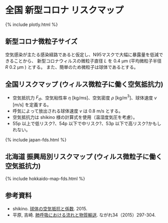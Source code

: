 # 全国 新型コロナ リスクマップ

{% include plotly.html %}

## 新型コロナ微粒子サイズ

空気感染が主たる感染経路であると仮定し、N95マスクで大幅に暴露量を低減できることから、
新型コロナウィルスの微粒子直径 $L$ を 0.4 μm (平均微粒子半径 $R$ 0.2 μm ) とする。
また、簡単のため微粒子は球体であるとする。

## 全国リスクマップ (ウィルス微粒子に働く空気抵抗力)

* 空気抵抗力 $F_d$、空気粘性率 $\eta$ [kg/ms]、空気密度 $\rho$ [kg/m${}^3$]、球体速度 $v$ [m/s] を定義する。
* 呼気によって放出される球体速度 $v$ は 0.8 m/s とする。
* 空気抵抗力は shikino 様の計算式を使用（温湿度気圧を考慮）。
* 55p 以上で低リスク?、54p 以下で中リスク?、53p 以下で高リスク?かもしれない。

{% include japan-fds.html %}

## 北海道 振興局別リスクマップ (ウィルス微粒子に働く空気抵抗力)

{% include hokkaido-map-fds.html %}

## 参考資料

* shikino. [球体の空気抵抗と係数](https://slpr.sakura.ne.jp/qp/air-resistance/). 2015.
* 平原, 吉崎. [肺呼吸における流れと物質輸送](https://www.nagare.or.jp/download/noauth.html?d=34-4tokushu5.pdf&dir=144). ながれ34（2015）297-304.


